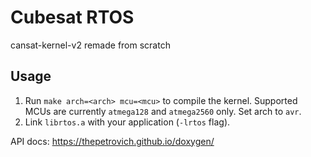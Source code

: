 # Cubesat RTOS

cansat-kernel-v2 remade from scratch

## Usage
1. Run ```make arch=<arch> mcu=<mcu>``` to compile the kernel. Supported MCUs are currently ```atmega128``` and ```atmega2560``` only. Set arch to ```avr```.
2. Link ```librtos.a``` with your application (```-lrtos``` flag).

API docs: https://thepetrovich.github.io/doxygen/
